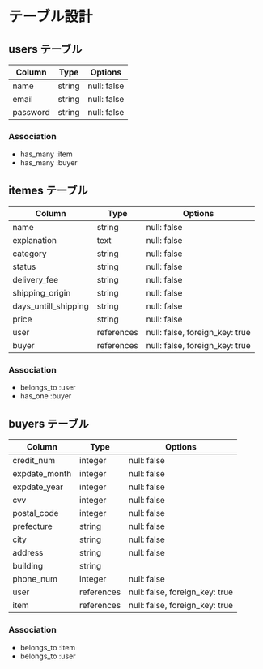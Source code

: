 # テーブル設計

## users テーブル

| Column   | Type   | Options     |
| -------- | ------ | ----------- |
| name     | string | null: false |
| email    | string | null: false |
| password | string | null: false |

### Association

- has_many :item
- has_many :buyer

## itemes テーブル

| Column               | Type       | Options                        |
| -------------------- | ---------- | ------------------------------ |
| name                 | string     | null: false                    |
| explanation          | text       | null: false                    |
| category             | string     | null: false                    |
| status               | string     | null: false                    |
| delivery_fee         | string     | null: false                    |
| shipping_origin      | string     | null: false                    |
| days_untill_shipping | string     | null: false                    |
| price                | string     | null: false                    |
| user                 | references | null: false, foreign_key: true |
| buyer                | references | null: false, foreign_key: true | 

### Association

- belongs_to :user
- has_one :buyer

## buyers テーブル

| Column        | Type       | Options                        |
| ------------- | ---------- | ------------------------------ |
| credit_num    | integer    | null: false                    |
| expdate_month | integer    | null: false                    |
| expdate_year  | integer    | null: false                    |
| cvv           | integer    | null: false                    |
| postal_code   | integer    | null: false                    |
| prefecture    | string     | null: false                    |
| city          | string     | null: false                    |
| address       | string     | null: false                    |
| building      | string     |                                |
| phone_num     | integer    | null: false                    |
| user          | references | null: false, foreign_key: true |
| item          | references | null: false, foreign_key: true |

### Association

- belongs_to :item
- belongs_to :user